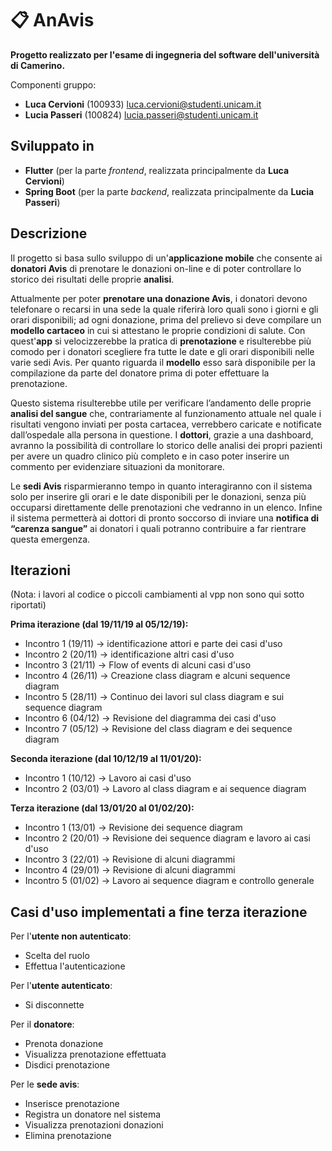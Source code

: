 # :clipboard: AnAvis 

**Progetto realizzato per l'esame di ingegneria del software dell'università di Camerino.**

Componenti gruppo:
- **Luca Cervioni** (100933)
luca.cervioni@studenti.unicam.it
- **Lucia Passeri** (100824) 
lucia.passeri@studenti.unicam.it

## Sviluppato in 
- **Flutter** (per la parte *frontend*, realizzata principalmente da **Luca Cervioni**)
- **Spring Boot** (per la parte *backend*, realizzata principalmente da **Lucia Passeri**)


## Descrizione
Il progetto si basa sullo sviluppo di un'**applicazione mobile** che consente ai **donatori Avis** di prenotare le donazioni on-line e di poter controllare lo storico dei risultati delle proprie **analisi**. 

Attualmente per poter **prenotare una donazione Avis**, i donatori devono telefonare o recarsi in una sede la quale riferirà loro quali sono i giorni e gli orari disponibili; ad ogni donazione, prima del prelievo si deve compilare un **modello cartaceo** in cui si attestano le proprie condizioni di salute. Con quest'**app** si velocizzerebbe la pratica di **prenotazione** e risulterebbe più comodo per i donatori scegliere fra tutte le date e gli orari disponibili nelle varie sedi Avis. Per quanto riguarda il **modello** esso sarà disponibile per la compilazione da parte del donatore prima di poter effettuare la prenotazione.

Questo sistema risulterebbe utile per verificare l’andamento delle proprie **analisi del sangue** che, contrariamente al funzionamento attuale nel quale i risultati vengono inviati per posta cartacea, verrebbero caricate e notificate dall’ospedale alla persona in questione.
I **dottori**, grazie a una dashboard, avranno la possibilità di controllare lo storico delle analisi dei propri pazienti per avere un quadro clinico più completo e in caso poter inserire un commento per evidenziare situazioni da monitorare.

Le **sedi Avis** risparmieranno tempo in quanto interagiranno con il sistema solo per inserire gli orari e le date disponibili per le donazioni, senza più occuparsi direttamente delle prenotazioni che vedranno in un elenco. Infine il sistema permetterà ai dottori di pronto soccorso di inviare una **notifica di “carenza sangue”** ai donatori i quali potranno contribuire a far rientrare questa emergenza.

## Iterazioni

(Nota: i lavori al codice o piccoli cambiamenti al vpp non sono qui sotto riportati)  

**Prima iterazione (dal 19/11/19 al 05/12/19):**
- Incontro 1 (19/11) -> identificazione attori e parte dei casi d'uso
- Incontro 2 (20/11) -> identificazione altri casi d'uso
- Incontro 3 (21/11) -> Flow of events di alcuni casi d'uso
- Incontro 4 (26/11) -> Creazione class diagram e alcuni sequence diagram
- Incontro 5 (28/11) -> Continuo dei lavori sul class diagram e sui sequence diagram
- Incontro 6 (04/12) -> Revisione del diagramma dei casi d'uso
- Incontro 7 (05/12) -> Revisione del class diagram e dei sequence diagram

**Seconda iterazione (dal 10/12/19 al 11/01/20):**
- Incontro 1 (10/12) -> Lavoro ai casi d'uso
- Incontro 2 (03/01) -> Lavoro al class diagram e ai sequence diagram

**Terza iterazione (dal 13/01/20 al 01/02/20):**
- Incontro 1 (13/01) -> Revisione dei sequence diagram
- Incontro 2 (20/01) -> Revisione dei sequence diagram e lavoro ai casi d'uso
- Incontro 3 (22/01) -> Revisione di alcuni diagrammi
- Incontro 4 (29/01) -> Revisione di alcuni diagrammi
- Incontro 5 (01/02) -> Lavoro ai sequence diagram e controllo generale

## Casi d'uso implementati a fine terza iterazione
Per l'**utente non autenticato**:
- Scelta del ruolo
- Effettua l'autenticazione

Per l'**utente autenticato**:
- Si disconnette

Per il **donatore**:
- Prenota donazione
- Visualizza prenotazione effettuata
- Disdici prenotazione

Per le **sede avis**:
- Inserisce prenotazione
- Registra un donatore nel sistema
- Visualizza prenotazioni donazioni
- Elimina prenotazione
